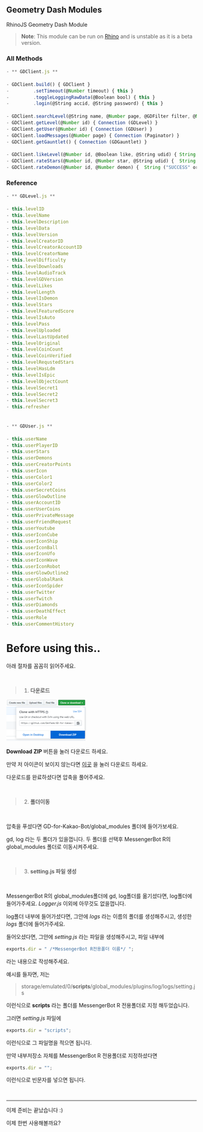 ## Geometry Dash Modules
RhinoJS Geometry Dash Module
> **Note**: This module can be run on [Rhino](https://developer.mozilla.org/ko/docs/Rhino) and is unstable as it is a beta version.

### All Methods
```javascript
- ** GDClient.js **

- GDClient.build() { GDClient }
-         .setTimeout(@Number timeout) { this }
-         .toggleLoggingRawData(@Boolean bool) { this }
-         .login(@String accid, @String password) { this }

- GDClient.searchLevel(@String name, @Number page, @GDFilter filter, @Number field) { Connection (Paginator) }
- GDClient.getLevel(@Number id) { Connection (GDLevel) }
- GDClient.getUser(@Number id) { Connection (GDUser) }
- GDClient.loadMessages(@Number page) { Connection (Paginator) }
- GDClient.getGauntlet() { Connection (GDGauntlet) }

- GDClient.likeLevel(@Number id, @Boolean like, @String udid) { String ("SUCCESS" or "ERROR") }
- GDClient.rateStars(@Number id, @Number star, @String udid) {  String ("SUCCESS" or "ERROR") }
- GDClient.rateDemon(@Number id, @Number demon) {  String ("SUCCESS" or "ERROR") }
```

### Reference
```javascript
- ** GDLevel.js **

- this.levelID
- this.levelName
- this.levelDescription
- this.levelData
- this.levelVersion
- this.levelCreatorID
- this.levelCreatorAccountID
- this.levelCreatorName
- this.levelDifficulty
- this.levelDownloads
- this.levelAudioTrack
- this.levelGDVersion
- this.levelLikes
- this.levelLength
- this.levelIsDemon
- this.levelStars
- this.levelFeaturedScore
- this.levelIsAuto
- this.levelPass
- this.levelUploaded
- this.levelLastUpdated
- this.levelOriginal
- this.levelCoinCount
- this.levelCoinVerified
- this.levelRequstedStars
- this.levelHasLdm
- this.levelIsEpic
- this.levelObjectCount
- this.levelSecret1
- this.levelSecret2
- this.levelSecret3
- this.refresher


- ** GDUser.js **

- this.userName
- this.userPlayerID
- this.userStars
- this.userDemons
- this.userCreatorPoints
- this.userIcon
- this.userColor1
- this.userColor2
- this.userSecretCoins
- this.userGlowOutline
- this.userAccountID
- this.userUserCoins
- this.userPrivateMessage
- this.userFriendRequest
- this.userYoutube
- this.userIconCube
- this.userIconShip
- this.userIconBall
- this.userIconUfo
- this.userIconWave
- this.userIconRobot
- this.userGlowOutline2
- this.userGlobalRank
- this.userIconSpider
- this.userTwitter
- this.userTwitch
- this.userDiamonds
- this.userDeathEffect
- this.userRole
- this.userCommentHistory
```
Before using this..
===================

아래 절차를 꼼꼼히 읽어주세요.

<br>

> 1. __다운로드__

![썸네일](/Images-for-readme/1.PNG)

__Download ZIP__ 버튼을 눌러 다운로드 하세요.

만약 저 아이콘이 보이지 않는다면 [이곳](https://github.com/DenFade/GD-for-Kakao-Bot/archive/master.zip) 을 눌러 다운로드 하세요.

다운로드를 완료하셨다면 압축을 풀어주세요.

<br>

> 2. __폴더이동__

<br>

압축을 푸셨다면 GD-for-Kakao-Bot/global_modules 폴더에 들어가보세요.

gd, log 라는 두 폴더가 있을껍니다. 두 폴더를 선택후 MessengerBot R의 global_modules 폴더로 이동시켜주세요.

<br>

> 3. __setting.js 파일 생성__

<br>

MessengerBot R의 global_modules폴더에 gd, log폴더를 옮기셨다면, log폴더에 들어가주세요. _Logger.js_ 이외에 아무것도 없을껍니다.

log폴더 내부에 들어가셨다면, 그안에 _logs_ 라는 이름의 폴더를 생성해주시고, 생성한 _logs_ 폴더에 들어가주세요.

들어오셨다면, 그안에 _setting.js_ 라는 파일을 생성해주시고, 파일 내부에

```js
exports.dir = " /*MessengerBot R전용폴더 이름*/ ";
```
라는 내용으로 작성해주세요.

예시를 들자면, 저는 
> storage/emulated/0/__scripts__/global_modules/plugins/log/logs/setting.js

이런식으로 __scripts__ 라는 폴더를 MessengerBot R 전용폴더로 지정 해두었습니다.

그러면 _setting.js_ 파일에
```js
exports.dir = "scripts";
```
이런식으로 그 파일명을 적으면 됩니다.

만약 내부저장소 자체를 MessengerBot R 전용폴더로 지정하셨다면
```js
exports.dir = "";
```
이런식으로 빈문자를 넣으면 됩니다.

<br>

---

이제 준비는 끝났습니다 :)

이제 한번 사용해볼까요?

